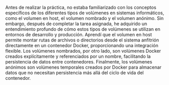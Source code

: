 
Antes de realizar la práctica, no estaba familiarizado con los conceptos específicos de los diferentes tipos de volúmenes en sistemas informáticos, como el volumen en host, el volumen nombrado y el volumen anónimo. Sin embargo, después de completar la tarea asignada, he adquirido un entendimiento profundo de cómo estos tipos de volúmenes se utilizan en entornos de desarrollo y producción. Aprendí que el volumen en host permite montar rutas de archivos o directorios desde el sistema anfitrión directamente en un contenedor Docker, proporcionando una integración flexible. Los volúmenes nombrados, por otro lado, son volúmenes Docker creados explícitamente y referenciados por un nombre, facilitando la persistencia de datos entre contenedores. Finalmente, los volúmenes anónimos son volúmenes temporales creados por Docker para almacenar datos que no necesitan persistencia más allá del ciclo de vida del contenedor.
